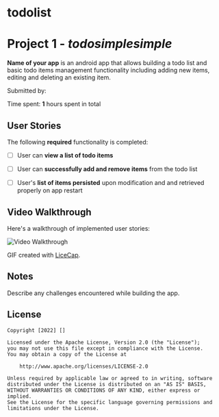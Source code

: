 # todolist

# Project 1 - *todosimplesimple*

**Name of your app** is an android app that allows building a todo list and basic todo items management functionality including adding new items, editing and deleting an existing item.

Submitted by: 

Time spent: **1** hours spent in total

## User Stories

The following **required** functionality is completed:

* [ ] User can **view a list of todo items**
* [ ] User can **successfully add and remove items** from the todo list
* [ ] User's **list of items persisted** upon modification and and retrieved properly on app restart



## Video Walkthrough

Here's a walkthrough of implemented user stories:

<img src='https://i.imgur.com/uW5iUZV.gif' title='Todosimplesimple' width='' alt='Video Walkthrough'/>

GIF created with [LiceCap](http://www.cockos.com/licecap/).

## Notes

Describe any challenges encountered while building the app.

## License

    Copyright [2022] []

    Licensed under the Apache License, Version 2.0 (the "License");
    you may not use this file except in compliance with the License.
    You may obtain a copy of the License at

        http://www.apache.org/licenses/LICENSE-2.0

    Unless required by applicable law or agreed to in writing, software
    distributed under the License is distributed on an "AS IS" BASIS,
    WITHOUT WARRANTIES OR CONDITIONS OF ANY KIND, either express or implied.
    See the License for the specific language governing permissions and
    limitations under the License.
